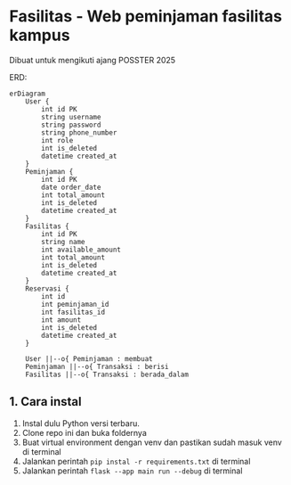 # Fasilitas - Web peminjaman fasilitas kampus

Dibuat untuk mengikuti ajang POSSTER 2025

ERD:
```mermaid
erDiagram
    User {
        int id PK
        string username
        string password
        string phone_number
        int role
        int is_deleted
        datetime created_at
    }
    Peminjaman {
        int id PK
        date order_date
        int total_amount
        int is_deleted
        datetime created_at
    }
    Fasilitas {
        int id PK
        string name
        int available_amount
        int total_amount
        int is_deleted
        datetime created_at
    }
    Reservasi {
        int id
        int peminjaman_id
        int fasilitas_id
        int amount
        int is_deleted
        datetime created_at
    }
    
    User ||--o{ Peminjaman : membuat
    Peminjaman ||--o{ Transaksi : berisi
    Fasilitas ||--o{ Transaksi : berada_dalam
```

## 1. Cara instal
1. Instal dulu Python versi terbaru.
2. Clone repo ini dan buka foldernya
3. Buat virtual environment dengan venv dan pastikan sudah masuk venv di terminal
4. Jalankan perintah `pip instal -r requirements.txt` di terminal
5. Jalankan perintah `flask --app main run --debug` di terminal
